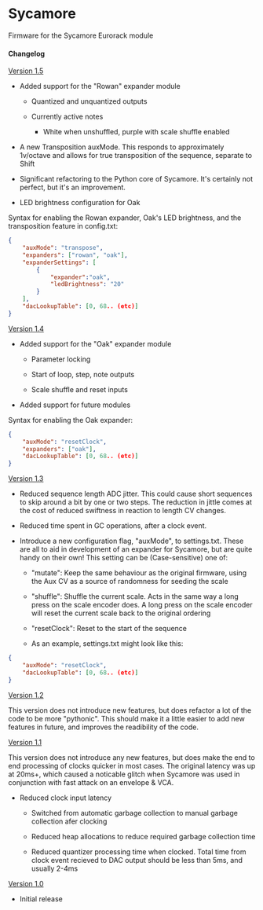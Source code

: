 # Sycamore

Firmware for the Sycamore Eurorack module

#### Changelog

<u>Version 1.5</u>

- Added support for the "Rowan" expander module
  
  - Quantized and unquantized outputs
  
  - Currently active notes
    
    - White when unshuffled, purple with scale shuffle enabled

- A new Transposition auxMode. This responds to approximately 1v/octave and allows for true transposition of the sequence, separate to Shift

- Significant refactoring to the Python core of Sycamore. It's certainly not perfect, but it's an improvement.

- LED brightness configuration for Oak

Syntax for enabling the Rowan expander, Oak's LED brightness, and the transposition feature in config.txt:

```json
{
    "auxMode": "transpose",
    "expanders": ["rowan", "oak"],
    "expanderSettings": [
        {
            "expander":"oak",
            "ledBrightness": "20"
        }
    ],
    "dacLookupTable": [0, 68.. (etc)]
}
```

<u>Version 1.4</u>

- Added support for the "Oak" expander module
  
  - Parameter locking
  
  - Start of loop, step, note outputs
  
  - Scale shuffle and reset inputs

- Added support for future modules

Syntax for enabling the Oak expander:

```json
{
    "auxMode": "resetClock",
    "expanders": ["oak"],
    "dacLookupTable": [0, 68.. (etc)]
}
```

<u>Version 1.3</u>

- Reduced sequence length ADC jitter. This could cause short sequences to skip around a bit by one or two steps. The reduction in jittle comes at the cost of reduced swiftness in reaction to length CV changes.

- Reduced time spent in GC operations, after a clock event.

- Introduce a new configuration flag, "auxMode", to settings.txt. These are all to aid in development of an expander for Sycamore, but are quite handy on their own! This setting can be (Case-sensitive) one of:
  
  - "mutate": Keep the same behaviour as the original firmware, using the Aux CV as a source of randomness for seeding the scale
  
  - "shuffle": Shuffle the current scale. Acts in the same way a long press on the scale encoder does. A long press on the scale encoder will reset the current scale back to the original ordering
  
  - "resetClock": Reset to the start of the sequence
  
  - As an example, settings.txt might look like this:

```json
{
    "auxMode": "resetClock",
    "dacLookupTable": [0, 68.. (etc)]
}
```

<u>Version 1.2</u>

This version does not introduce new features, but does refactor a lot of the code to be more "pythonic". This should make it a little easier to add new features in future, and improves the readibility of the code.

<u>Version 1.1</u>

This version does not introduce any new features, but does make the end to end processing of clocks quicker in most cases. The original latency was up at 20ms+, which caused a noticable glitch when Sycamore was used in conjunction with fast attack on an envelope & VCA.

- Reduced clock input latency
  
  - Switched from automatic garbage collection to manual garbage collection afer clocking
  
  - Reduced heap allocations to reduce required garbage collection time
  
  - Reduced quantizer processing time when clocked. Total time from clock event recieved to DAC output should be less than 5ms, and usually 2-4ms

<u>Version 1.0</u>

- Initial release
